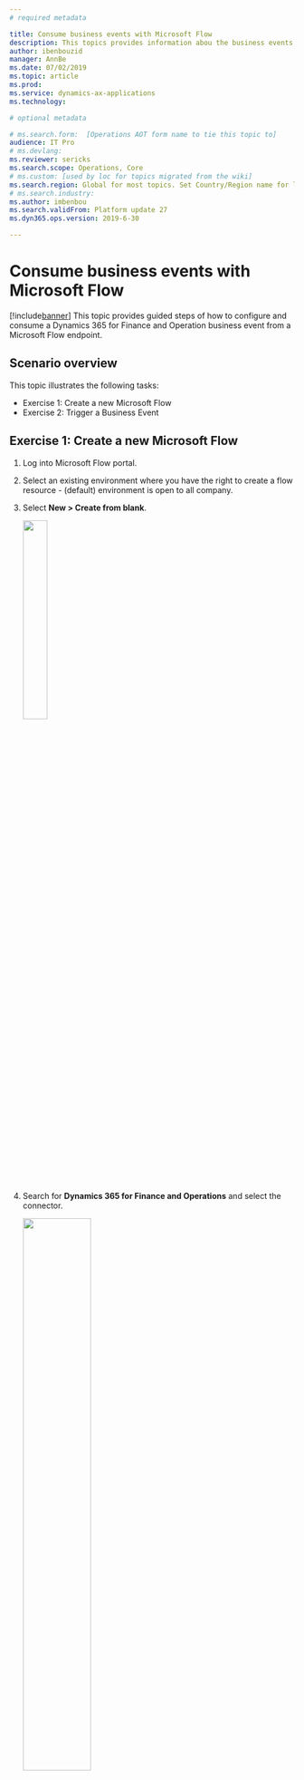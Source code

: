 ```yaml
---
# required metadata

title: Consume business events with Microsoft Flow
description: This topics provides information abou the business events that are available for consumption in Microsoft Flow via the Finance and Operations connector.
author: ibenbouzid
manager: AnnBe
ms.date: 07/02/2019
ms.topic: article
ms.prod: 
ms.service: dynamics-ax-applications
ms.technology: 

# optional metadata

# ms.search.form:  [Operations AOT form name to tie this topic to]
audience: IT Pro
# ms.devlang: 
ms.reviewer: sericks
ms.search.scope: Operations, Core
# ms.custom: [used by loc for topics migrated from the wiki]
ms.search.region: Global for most topics. Set Country/Region name for localizations
# ms.search.industry: 
ms.author: imbenbou
ms.search.validFrom: Platform update 27
ms.dyn365.ops.version: 2019-6-30 

---
```


# Consume business events with Microsoft Flow

[!include[banner](../../includes/banner.md)]
This topic provides guided steps of how to configure and consume a Dynamics 365 for Finance and Operation business event from a Microsoft Flow endpoint.

## Scenario overview

This topic illustrates the following tasks:

-   Exercise 1: Create a new Microsoft Flow
-   Exercise 2: Trigger a Business Event

## Exercise 1: Create a new Microsoft Flow

1.  Log into Microsoft Flow portal.

2.  Select an existing environment where you have the right to create a flow resource - (default) environment is open to all company.

3.  Select **New \> Create from blank**.

    <img src="../../media/BEF-Howto-Flow-01.png" width="30%">

4.  Search for **Dynamics 365 for Finance and Operations** and select the connector.

     <img src="../../media/BEF-Howto-Flow-02.png" width="50%">
     
5.  You will notice a new trigger for Finance and Operations called **When a Business Event occurs**. Select it.

    <img src="../../media/BEF-Howto-Flow-03.png" width="50%">

6.  Then select your environment instance, category, event name and legal entity.

    <img src="../../media/BEF-Howto-Flow-04.png" width="50%">

7.  Select the **New Step** button to add a new action.

    <img src="../../media/BEF-Howto-Flow-05.png" width="20%">

8.  Search for the **Parse Json** data operation. This step is needed to be able to parse our message with the schema of our data contract provided by Finance and Operations.

    <img src="../../media/BEF-Howto-Flow-06.png" width="50%">

9.  Select the content field of **Parse Json** action then the **Body** output from the previous step should appear as an option. Select **Body**.

    <img src="../../media/BEF-Howto-Flow-07.png" width="50%">

10. Now type in the schema of the contract received from Finance and Operations. However, Finance and Operations provides only a sample payload instead. Hence, we can use Microsoft Flow capability to generate a schema from a payload. Go back to Finance and Operations, select an event in the catalog (here Customer Payment as example) and click the **Download schema** link. This will download a text file. Open the text file and copy the content.

    <img src="../../media/BEF-Howto-Flow-08.png" width="50%">

11. Go Back to Microsoft Flow and click on the **Use sample payload to generate schema** link. Then paste your text file content and click **Done**.

    <img src="../../media/BEF-Howto-Flow-09.png" width="70%">

12. Depending on the quality of your sample payload, your generator will note recognize an Integer from a real especially if the real is provided as a whole number in the sample payload. Review your generated schema and check if you need to change an “integer” filed into “number”. (In Json a “number” data type means real).

    <img src="../../media/BEF-Howto-Flow-10.png" width="100%">

13.  Choose another final action to consume the business event content. For instance, you can send an email (or posting a text message into Teams) to notify with customer payment details. Search for the **send email** action, then login to your Office365 account.

   <img src="../../media/BEF-Howto-Flow-11.png" width="70%">

14.  Then fill-in the message with the required fields.

   <img src="../../media/BEF-Howto-Flow-12.png" width="70%">

15.  **Save** Flow.

## Exercise 2: Trigger a Business Event

Microsoft Flow can configure Finance and Operations automatically for you. Once you save your Flow it creates an endpoint in Finance and Operations, then it activates the business event for you. There is no remaining configuration step in Finance and Operations apart from verifying that the endpoint has been correctly configured then triggering an event.

1.  Log into the Financne and Operations client.

2.  Go to **System Administration \> Setup \> System Parameters**.

3.  Click on the **Business events** tab.

4.  Click on **Business events**.

5.  Click **Endpoints**.

6.  Then verify that a new endpoint has been created with a GUID appended in the name.

    <img src="../../media/BEF-Howto-Flow-13.png" width="100%">

7.  If you check the **Active events** tab you can also verify that “**Payment Posted**” is activated for GBSI.

    <img src="../../media/BEF-Howto-Flow-14.png" width="100%">

8.  Then final step is to trigger the business event of a customer payment posted and check whether the Flow runs and whether you receive an email with customer payment details.
